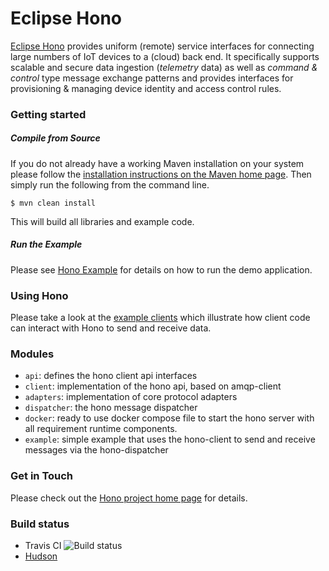 # Eclipse Hono

[Eclipse Hono](https://projects.eclipse.org/projects/iot.hono) provides uniform (remote) service interfaces for connecting large numbers of IoT devices to a (cloud) back end. It specifically supports scalable and secure data ingestion (*telemetry* data) as well as *command & control* type message exchange patterns and provides interfaces for provisioning & managing device identity and access control rules.

### Getting started

##### Compile from Source

If you do not already have a working Maven installation on your system please follow the [installation instructions on the Maven home page](https://maven.apache.org/). Then simply run the following from the command line.

    $ mvn clean install

This will build all libraries and example code.

##### Run the Example

Please see [Hono Example](example/readme.md) for details on how to run the demo application.

### Using Hono

Please take a look at the [example clients](example) which illustrate how client code can interact with Hono to send and receive data.

### Modules

* `api`: defines the hono client api interfaces
* `client`: implementation of the hono api, based on amqp-client
* `adapters`: implementation of core protocol adapters 
* `dispatcher`: the hono message dispatcher
* `docker`: ready to use docker compose file to start the hono server with all requirement runtime components.
* `example`: simple example that uses the hono-client to send and receive messages via the hono-dispatcher

### Get in Touch

Please check out the [Hono project home page](https://projects.eclipse.org/projects/iot.hono) for details.

### Build status

- Travis CI ![Build status](https://travis-ci.org/eclipse/hono.svg)
- [Hudson](https://hudson.eclipse.org/hono/)
